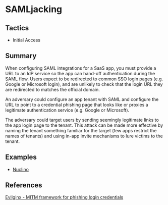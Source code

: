 # SAMLjacking

## Tactics
* Initial Access

## Summary

When configuring SAML integrations for a SaaS app, you must provide a URL to an IdP service so the app can hand-off authentication during the SAML flow. Users expect to be redirected to common SSO login pages (e.g. Google or Microsoft login), and are unlikely to check that the login URL they are redirected to matches the official domain.

An adversary could configure an app tenant with SAML and configure the URL to point to a credential phishing page that looks like or proxies a legitimate authentication service (e.g. Google or Microsoft).

The adversary could target users by sending seemingly legitimate links to the app login page to the tenant. This attack can be made more effective by naming the tenant something familiar for the target (few apps restrict the names of tenants) and using in-app invite mechanisms to lure victims to the tenant.

## Examples
* [Nuclino](examples/nuclino.md)

## References
[Evilginx - MITM framework for phishing login credentials](https://github.com/kgretzky/evilginx2)
